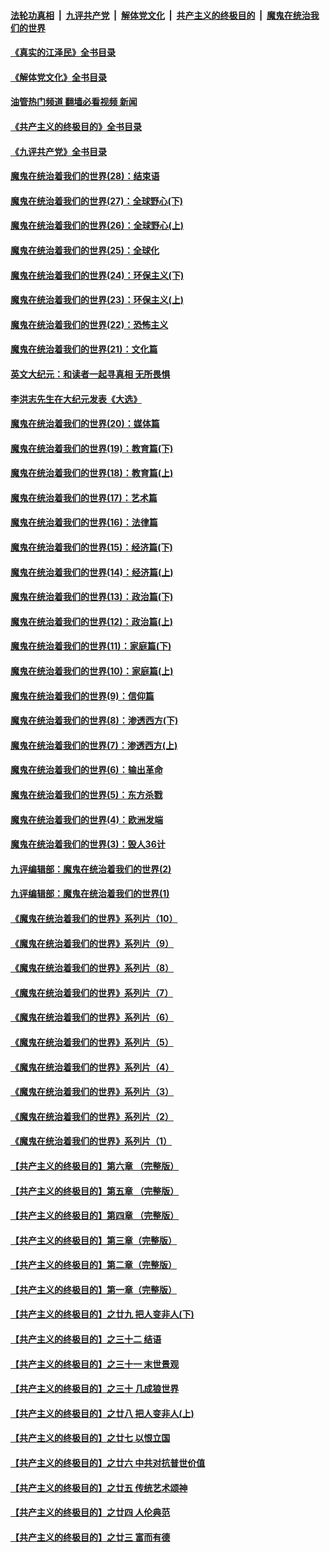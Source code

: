 ####  [法轮功真相](../../../../basic/blob/master/README.md?t=07302001) &nbsp;|&nbsp; [九评共产党](../../../../9ping.md/blob/master/README.md?t=07302001) &nbsp;|&nbsp; [解体党文化](../../../../jtdwh.md/blob/master/README.md?t=07302001)  &nbsp;|&nbsp; [共产主义的终极目的](../../../../gczydzjmd.md/blob/master/README.md?t=07302001) &nbsp;|&nbsp; [魔鬼在统治我们的世界](../../../../mgztzwmdsj.md/blob/master/README.md?t=07302001) 

#### [《真实的江泽民》全书目录](../pages/nsc422/n13721399.md?t=07302001) 

#### [《解体党文化》全书目录](../pages/nsc422/n13721157.md?t=07302001) 

#### [油管热门频道 翻墙必看视频 新闻](http://45.76.130.85:81/youtube.html?07302001)

#### [《共产主义的终极目的》全书目录](../pages/nsc422/n13721048.md?t=07302001) 

#### [《九评共产党》全书目录](../pages/nsc422/n13708085.md?t=07302001) 

#### [魔鬼在统治着我们的世界(28)：结束语](../pages/nsc422/n10936246.md?t=07302001) 

#### [魔鬼在统治着我们的世界(27)：全球野心(下)](../pages/nsc422/n10928319.md?t=07302001) 

#### [魔鬼在统治着我们的世界(26)：全球野心(上)](../pages/nsc422/n10900318.md?t=07302001) 

#### [魔鬼在统治着我们的世界(25)：全球化](../pages/nsc422/n10788205.md?t=07302001) 

#### [魔鬼在统治着我们的世界(24)：环保主义(下)](../pages/nsc422/n10695307.md?t=07302001) 

#### [魔鬼在统治着我们的世界(23)：环保主义(上)](../pages/nsc422/n10688613.md?t=07302001) 

#### [魔鬼在统治着我们的世界(22)：恐怖主义](../pages/nsc422/n10614727.md?t=07302001) 

#### [魔鬼在统治着我们的世界(21)：文化篇](../pages/nsc422/n10597706.md?t=07302001) 

#### [英文大纪元：和读者一起寻真相 无所畏惧](../pages/nsc422/n12542027.md?t=07302001) 

#### [李洪志先生在大纪元发表《大选》](../pages/nsc422/n12534746.md?t=07302001) 

#### [魔鬼在统治着我们的世界(20)：媒体篇](../pages/nsc422/n10586579.md?t=07302001) 

#### [魔鬼在统治着我们的世界(19)：教育篇(下)](../pages/nsc422/n10564808.md?t=07302001) 

#### [魔鬼在统治着我们的世界(18)：教育篇(上)](../pages/nsc422/n10526970.md?t=07302001) 

#### [魔鬼在统治着我们的世界(17)：艺术篇](../pages/nsc422/n10499093.md?t=07302001) 

#### [魔鬼在统治着我们的世界(16)：法律篇](../pages/nsc422/n10485969.md?t=07302001) 

#### [魔鬼在统治着我们的世界(15)：经济篇(下)](../pages/nsc422/n10469975.md?t=07302001) 

#### [魔鬼在统治着我们的世界(14)：经济篇(上)](../pages/nsc422/n10457370.md?t=07302001) 

#### [魔鬼在统治着我们的世界(13)：政治篇(下)](../pages/nsc422/n10448270.md?t=07302001) 

#### [魔鬼在统治着我们的世界(12)：政治篇(上)](../pages/nsc422/n10444576.md?t=07302001) 

#### [魔鬼在统治着我们的世界(11)：家庭篇(下)](../pages/nsc422/n10440961.md?t=07302001) 

#### [魔鬼在统治着我们的世界(10)：家庭篇(上)](../pages/nsc422/n10435448.md?t=07302001) 

#### [魔鬼在统治着我们的世界(9)：信仰篇](../pages/nsc422/n10432159.md?t=07302001) 

#### [魔鬼在统治着我们的世界(8)：渗透西方(下)](../pages/nsc422/n10429603.md?t=07302001) 

#### [魔鬼在统治着我们的世界(7)：渗透西方(上)](../pages/nsc422/n10426013.md?t=07302001) 

#### [魔鬼在统治着我们的世界(6)：输出革命](../pages/nsc422/n10421536.md?t=07302001) 

#### [魔鬼在统治着我们的世界(5)：东方杀戮](../pages/nsc422/n10417707.md?t=07302001) 

#### [魔鬼在统治着我们的世界(4)：欧洲发端](../pages/nsc422/n10414890.md?t=07302001) 

#### [魔鬼在统治着我们的世界(3)：毁人36计](../pages/nsc422/n10411583.md?t=07302001) 

#### [九评编辑部：魔鬼在统治着我们的世界(2)](../pages/nsc422/n10410036.md?t=07302001) 

#### [九评编辑部：魔鬼在统治着我们的世界(1)](../pages/nsc422/n10406825.md?t=07302001) 

#### [《魔鬼在统治着我们的世界》系列片（10）](../pages/nsc422/n12292670.md?t=07302001) 

#### [《魔鬼在统治着我们的世界》系列片（9）](../pages/nsc422/n12290859.md?t=07302001) 

#### [《魔鬼在统治着我们的世界》系列片（8）](../pages/nsc422/n12287445.md?t=07302001) 

#### [《魔鬼在统治着我们的世界》系列片（7）](../pages/nsc422/n12283425.md?t=07302001) 

#### [《魔鬼在统治着我们的世界》系列片（6）](../pages/nsc422/n12282314.md?t=07302001) 

#### [《魔鬼在统治着我们的世界》系列片（5）](../pages/nsc422/n12281419.md?t=07302001) 

#### [《魔鬼在统治着我们的世界》系列片（4）](../pages/nsc422/n12274024.md?t=07302001) 

#### [《魔鬼在统治着我们的世界》系列片（3）](../pages/nsc422/n12271322.md?t=07302001) 

#### [《魔鬼在统治着我们的世界》系列片（2）](../pages/nsc422/n12269049.md?t=07302001) 

#### [《魔鬼在统治着我们的世界》系列片（1）](../pages/nsc422/n12267575.md?t=07302001) 

#### [【共产主义的终极目的】第六章 （完整版）](../pages/nsc422/n11428913.md?t=07302001) 

#### [【共产主义的终极目的】第五章 （完整版）](../pages/nsc422/n11428912.md?t=07302001) 

#### [【共产主义的终极目的】第四章 （完整版）](../pages/nsc422/n11428907.md?t=07302001) 

#### [【共产主义的终极目的】第三章（完整版）](../pages/nsc422/n11428848.md?t=07302001) 

#### [【共产主义的终极目的】第二章（完整版）](../pages/nsc422/n11428831.md?t=07302001) 

#### [【共产主义的终极目的】第一章（完整版）](../pages/nsc422/n11417651.md?t=07302001) 

#### [【共产主义的终极目的】之廿九 把人变非人(下)](../pages/nsc422/n11344140.md?t=07302001) 

#### [【共产主义的终极目的】之三十二 结语](../pages/nsc422/n11360535.md?t=07302001) 

#### [【共产主义的终极目的】之三十一 末世景观](../pages/nsc422/n11351129.md?t=07302001) 

#### [【共产主义的终极目的】之三十 几成狼世界](../pages/nsc422/n11348280.md?t=07302001) 

#### [【共产主义的终极目的】之廿八 把人变非人(上)](../pages/nsc422/n11340492.md?t=07302001) 

#### [【共产主义的终极目的】之廿七 以恨立国](../pages/nsc422/n11336944.md?t=07302001) 

#### [【共产主义的终极目的】之廿六 中共对抗普世价值](../pages/nsc422/n11324785.md?t=07302001) 

#### [【共产主义的终极目的】之廿五 传统艺术颂神](../pages/nsc422/n11296396.md?t=07302001) 

#### [【共产主义的终极目的】之廿四 人伦典范](../pages/nsc422/n11296397.md?t=07302001) 

#### [【共产主义的终极目的】之廿三 富而有德](../pages/nsc422/n11283598.md?t=07302001) 

<img src='http://gfw-breaker.win/goodnews/indexes/nsc422.md' width='0px' height='0px'/>
